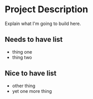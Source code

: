 # Project Description

Explain what I'm going to build here.

## Needs to have list

- thing one
- thing two

## Nice to have list
- other thing
- yet one more thing